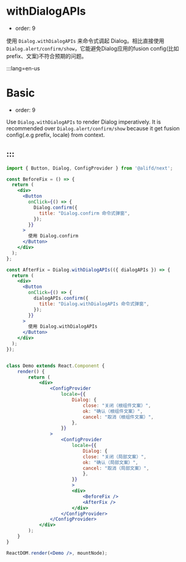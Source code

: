 # withDialogAPIs

- order: 9

使用 `Dialog.withDialogAPIs` 来命令式调起 Dialog。相比直接使用 `Dialog.alert/confirm/show`，它能避免Dialog应用的fusion config(比如prefix、文案)不符合预期的问题。

:::lang=en-us
# Basic

- order: 9

Use `Dialog.withDialogAPIs` to render Dialog imperatively. It is recommended over `Dialog.alert/confirm/show` because it get fusion config(.e.g prefix, locale) from context.

:::
---

````jsx
import { Button, Dialog, ConfigProvider } from '@alifd/next';

const BeforeFix = () => {
  return (
    <div>
      <Button
        onClick={() => {
          Dialog.confirm({
            title: "Dialog.confirm 命令式弹窗",
          });
        }}
      >
        使用 Dialog.confirm
      </Button>
    </div>
  );
};

const AfterFix = Dialog.withDialogAPIs(({ dialogAPIs }) => {
  return (
    <div>
      <Button
        onClick={() => {
          dialogAPIs.confirm({
            title: "Dialog.withDialogAPIs 命令式弹窗",
          });
        }}
      >
        使用 Dialog.withDialogAPIs
      </Button>
    </div>
  );
});


class Demo extends React.Component {
    render() {
        return (
            <div>
                <ConfigProvider
                    locale={{
                        Dialog: {
                            close: "关闭（根组件文案）",
                            ok: "确认（根组件文案）",
                            cancel: "取消（根组件文案）",
                        },
                    }}
                >
                    <ConfigProvider
                        locale={{
                            Dialog: {
                            close: "关闭（局部文案）",
                            ok: "确认（局部文案）",
                            cancel: "取消（局部文案）",
                            },
                        }}
                        >
                        <div>
                            <BeforeFix />
                            <AfterFix />
                        </div>
                    </ConfigProvider>
                </ConfigProvider>
            </div>
        );
    }
}

ReactDOM.render(<Demo />, mountNode);
````
